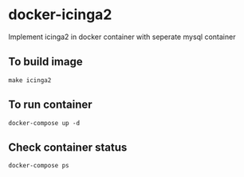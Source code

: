 # docker-icinga2
Implement icinga2 in docker container with seperate mysql container
## To build image
`make icinga2`
## To run container
`docker-compose up -d`
## Check container status
`docker-compose ps`
